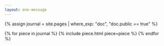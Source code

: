 ```yaml
---
layout: one-message
---
```


{% assign journal = site.pages | where_exp: "doc", "doc.public == true" %}

{% for piece in journal %}
{% include piece.html piece=piece %}
{% endfor %}
